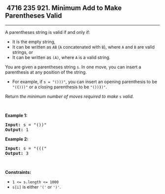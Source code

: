 <h2> 4716 235
921. Minimum Add to Make Parentheses Valid</h2><hr><div><p>A parentheses string is valid if and only if:</p>

<ul>
	<li>It is the empty string,</li>
	<li>It can be written as <code>AB</code> (<code>A</code> concatenated with <code>B</code>), where <code>A</code> and <code>B</code> are valid strings, or</li>
	<li>It can be written as <code>(A)</code>, where <code>A</code> is a valid string.</li>
</ul>

<p>You are given a parentheses string <code>s</code>. In one move, you can insert a parenthesis at any position of the string.</p>

<ul>
	<li>For example, if <code>s = "()))"</code>, you can insert an opening parenthesis to be <code>"(<strong>(</strong>)))"</code> or a closing parenthesis to be <code>"())<strong>)</strong>)"</code>.</li>
</ul>

<p>Return <em>the minimum number of moves required to make </em><code>s</code><em> valid</em>.</p>

<p>&nbsp;</p>
<p><strong class="example">Example 1:</strong></p>

<pre><strong>Input:</strong> s = "())"
<strong>Output:</strong> 1
</pre>

<p><strong class="example">Example 2:</strong></p>

<pre><strong>Input:</strong> s = "((("
<strong>Output:</strong> 3
</pre>

<p>&nbsp;</p>
<p><strong>Constraints:</strong></p>

<ul>
	<li><code>1 &lt;= s.length &lt;= 1000</code></li>
	<li><code>s[i]</code> is either <code>'('</code> or <code>')'</code>.</li>
</ul>
</div>